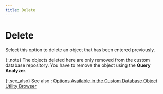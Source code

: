 ```yaml
---
title: Delete
---
```


# Delete


Select this option to delete an object that has been entered previously.


{:.note}
The objects deleted here are only removed  from the custom database repository. You have to remove the object using  the **Query Analyzer**.


{:.see_also}
See also
: [Options  Available in the Custom Database Object Utility Browser]({{site.advutl_baseurl}}/custom-db-obj-utility/cdbo_options_available_in_the_custom_database_object_utility_browser.html)
